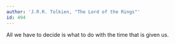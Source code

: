 ```yaml
---
author: 'J.R.R. Tolkien, "The Lord of the Rings"'
id: 494
---
```


All we have to decide is what to do with the time that is given us.
